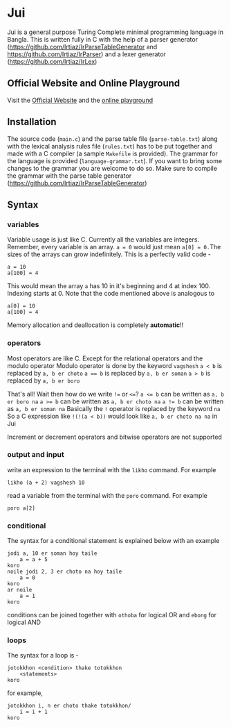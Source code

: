 # Jui
Jui is a general purpose Turing Complete minimal programming language in Bangla. This is written fully in C with the help of a parser generator (https://github.com/Irtiaz/IrParseTableGenerator and https://github.com/Irtiaz/IrParser) and a lexer generator (https://github.com/Irtiaz/IrLex)

## Official Website and Online Playground
Visit the [Official Website](https://jui-7cof.onrender.com/) and the [online playground](https://jui-7cof.onrender.com/playground)

## Installation
The source code (`main.c`) and the parse table file (`parse-table.txt`) along with the lexical analysis rules file (`rules.txt`) has to be put together and made with a C compiler (a sample `Makefile` is provided). The grammar for the language is provided (`language-grammar.txt`). If you want to bring some changes to the grammar you are welcome to do so. Make sure to compile the grammar with the parse table generator (https://github.com/Irtiaz/IrParseTableGenerator)

## Syntax
### variables
Variable usage is just like C. Currently all the variables are integers.
Remember, every variable is an array. `a = 0` would just mean `a[0] = 0.`The sizes of the arrays can grow indefinitely. This is a perfectly valid code - 
```
a = 10
a[100] = 4
```
This would mean the array `a` has 10 in it's beginning and 4 at index 100. Indexing starts at 0. Note that the code mentioned above is analogous to
```
a[0] = 10
a[100] = 4
```
Memory allocation and deallocation is completely **automatic**!!

### operators
Most operators are like C. Except for the relational operators and the modulo operator
Modulo operator is done by the keyword `vagshesh`
`a < b` is replaced by `a, b er choto`
`a == b` is replaced by `a, b er soman`
`a > b` is replaced by `a, b er boro`

That's all! Wait then how do we write `!=` or `<=`?
`a <= b` can be written as `a, b er boro na`
`a >= b` can be written as `a, b er choto na`
`a != b` can be written as `a, b er soman na`
Basically the `!` operator is replaced by the keyword `na`
So a C expression like `!(!(a < b))` would look like `a, b er choto na na` in Jui

Increment or decrement operators and bitwise operators are not supported

### output and input
write an expression to the terminal with the `likho` command. For example
```
likho (a + 2) vagshesh 10
```
read a variable from the terminal with the `poro` command. For example
```
poro a[2]
```

### conditional
The syntax for a conditional statement is explained below with an example 
```
jodi a, 10 er soman hoy taile
	a = a + 5
koro
noile jodi 2, 3 er choto na hoy taile
	a = 0
koro
ar noile
	a = 1
koro
```
conditions can be joined together with `othoba` for logical OR and `ebong` for logical AND

### loops
The syntax for a loop is - 
```
jotokkhon <condition> thake totokkhon
	<statements>
koro
```
for example,
```
jotokkhon i, n er choto thake totokkhon/
	i = i + 1
koro
```


